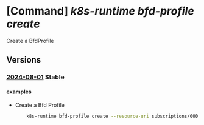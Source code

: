 # [Command] _k8s-runtime bfd-profile create_

Create a BfdProfile

## Versions

### [2024-08-01](/Resources/mgmt-plane/L3tyZXNvdXJjZXVyaX0vcHJvdmlkZXJzL21pY3Jvc29mdC5rdWJlcm5ldGVzcnVudGltZS9iZmRwcm9maWxlcy97fQ==/2024-08-01.xml) **Stable**

<!-- mgmt-plane /{resourceuri}/providers/microsoft.kubernetesruntime/bfdprofiles/{} 2024-08-01 -->

#### examples

- Create a Bfd Profile
    ```bash
        k8s-runtime bfd-profile create --resource-uri subscriptions/00000000-1111-2222-3333-444444444444/resourceGroups/example/providers/Microsoft.Kubernetes/connectedClusters/cluster1 --bfd-profile-name testprofile --receive-interval 300 --transmit-interval 300 --detect-multiplier 3 --echo-interval 50 --echo-mode Disabled --passive-mode Disabled --minimum-ttl 254
    ```

